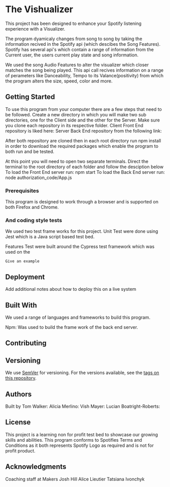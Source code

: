 # The Vishualizer


This project has been designed to enhance your Spotify listening experience with a Visualizer. 

The program dyamicaly changes from song to song by taking the information recived in the Spotify api (which descibes the Song Features). Spotify has several api's which contain a range of information from the Current user, the users current play state and song information. 

We used the song Audio Features to alter the visualizer which closer matches the song being played. This api call recives information on a range of perameters like Danceability, Tempo to its Valance(positivity) from which the program alters the size, speed, color and more. 



## Getting Started

To use this program from your computer there are a few steps that need to be followed.
Create a new directory in which you will make two sub directories, one for the Client side and the other for the Server. Make sure you clone each repository in its respective folder.
Client Front End repository is liked here:
Server Back End repository from the following link:

After both repository are cloned then in each root directory run npm install in order to download the required packages which enable the program to both run and be tested.

At this point you will need to open two separate terminals. Direct the terminal to the root directory of each folder and follow the desciption below 
To load the Front End server run: npm start
To load the Back End server run: node authorization_code/App.js



### Prerequisites

This program is designed to work through a browser and is supported on both Firefox and Chrome. 



### And coding style tests

We used two test frame works for this project.
Unit Test were done using Jest which is a Java script based test bed.

Features Test were built around the Cypress test framework which was used on the 

```
Give an example
```

## Deployment

Add additional notes about how to deploy this on a live system

## Built With

We used a range of languages and frameworks to build this program.

Npm: Was used to build the frame work of the back end server.



## Contributing


## Versioning

We use [SemVer](http://semver.org/) for versioning. For the versions available, see the [tags on this repository](https://github.com/your/project/tags). 

## Authors

Built by 
Tom Walker:
Alicia Merlino:
Vish Mayer:
Lucian Boatright-Roberts:

## License

This project is a learning non for profit test bed to showcase our growing skills and abilities. This program conforms to Spotifies Terms and Conditions as it both represents Spotify Logo as required and is not for profit product.

## Acknowledgments

Coaching staff at Makers
Josh Hill
Alice Lieutier
Tatsiana Ivonchyk 


